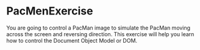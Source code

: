 # PacMenExercise

You are going to control a PacMan image to simulate the PacMan moving across the screen and reversing direction. 
This exercise will help you learn how to control the Document Object Model or DOM.
